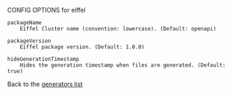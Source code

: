 CONFIG OPTIONS for eiffel

    packageName
        Eiffel Cluster name (convention: lowercase). (Default: openapi)

    packageVersion
        Eiffel package version. (Default: 1.0.0)

    hideGenerationTimestamp
        Hides the generation timestamp when files are generated. (Default: true)

Back to the [generators list](README.md)
